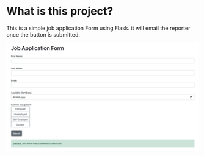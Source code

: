 # What is this project?
This is a simple job application Form using Flask.
it will email the reporter once the button is submitted.

![Alt text](Screenshot.png "It looks like this")

